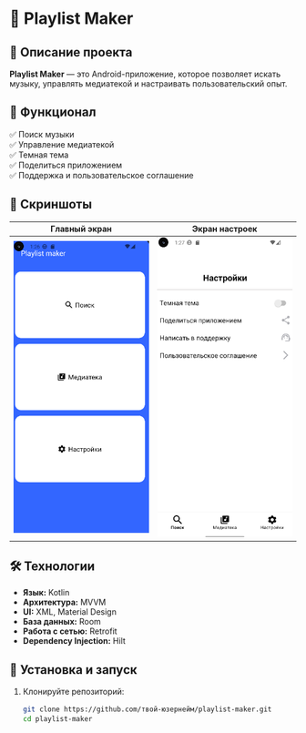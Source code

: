# 🎵 Playlist Maker

## 📜 Описание проекта  
**Playlist Maker** — это Android-приложение, которое позволяет искать музыку, управлять медиатекой и настраивать пользовательский опыт.

## 🚀 Функционал  
✅ Поиск музыки  
✅ Управление медиатекой  
✅ Темная тема  
✅ Поделиться приложением  
✅ Поддержка и пользовательское соглашение  

## 📸 Скриншоты  
| Главный экран | Экран настроек |
|--------------|---------------|
| ![Главный экран](screenshots/main_screen.png) | ![Настройки](screenshots/settings_screen.png) |

## 🛠️ Технологии  
- **Язык:** Kotlin  
- **Архитектура:** MVVM  
- **UI:** XML, Material Design  
- **База данных:** Room  
- **Работа с сетью:** Retrofit  
- **Dependency Injection:** Hilt  

## 🔧 Установка и запуск  
1. Клонируйте репозиторий:  
   ```sh
   git clone https://github.com/твой-юзернейм/playlist-maker.git
   cd playlist-maker
